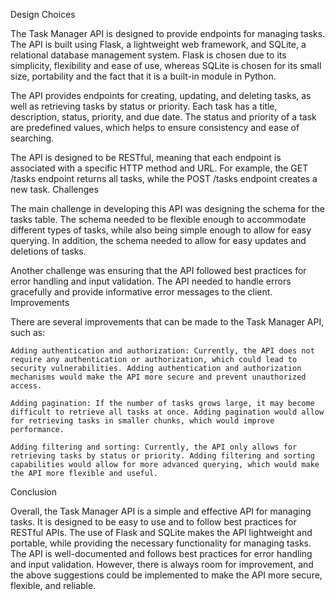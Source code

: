 Design Choices

The Task Manager API is designed to provide endpoints for managing tasks. The API is built using Flask, a lightweight web framework, and SQLite, a relational database management system. Flask is chosen due to its simplicity, flexibility and ease of use, whereas SQLite is chosen for its small size, portability and the fact that it is a built-in module in Python.

The API provides endpoints for creating, updating, and deleting tasks, as well as retrieving tasks by status or priority. Each task has a title, description, status, priority, and due date. The status and priority of a task are predefined values, which helps to ensure consistency and ease of searching.

The API is designed to be RESTful, meaning that each endpoint is associated with a specific HTTP method and URL. For example, the GET /tasks endpoint returns all tasks, while the POST /tasks endpoint creates a new task.
Challenges

The main challenge in developing this API was designing the schema for the tasks table. The schema needed to be flexible enough to accommodate different types of tasks, while also being simple enough to allow for easy querying. In addition, the schema needed to allow for easy updates and deletions of tasks.

Another challenge was ensuring that the API followed best practices for error handling and input validation. The API needed to handle errors gracefully and provide informative error messages to the client.
Improvements

There are several improvements that can be made to the Task Manager API, such as:

    Adding authentication and authorization: Currently, the API does not require any authentication or authorization, which could lead to security vulnerabilities. Adding authentication and authorization mechanisms would make the API more secure and prevent unauthorized access.

    Adding pagination: If the number of tasks grows large, it may become difficult to retrieve all tasks at once. Adding pagination would allow for retrieving tasks in smaller chunks, which would improve performance.

    Adding filtering and sorting: Currently, the API only allows for retrieving tasks by status or priority. Adding filtering and sorting capabilities would allow for more advanced querying, which would make the API more flexible and useful.


Conclusion

Overall, the Task Manager API is a simple and effective API for managing tasks. It is designed to be easy to use and to follow best practices for RESTful APIs. The use of Flask and SQLite makes the API lightweight and portable, while providing the necessary functionality for managing tasks. The API is well-documented and follows best practices for error handling and input validation. However, there is always room for improvement, and the above suggestions could be implemented to make the API more secure, flexible, and reliable.
